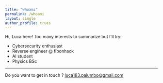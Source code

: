 ```yaml
---
title: "whoami"
permalink: /whoami
layout: single
author_profile: trues
---
```



Hi, Luca here! Too many interests to summarize but I'll try:
- Cybersecurity enthusiast
- Reverse engineer @ fibonhack
- AI student
- Physics BSc

---

Do you want to get in touch ?
luca183.palumbo@gmail.com